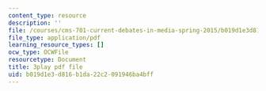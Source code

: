```yaml
---
content_type: resource
description: ''
file: /courses/cms-701-current-debates-in-media-spring-2015/b019d1e3d816b1da22c2091946ba4bff_V5lJj6VAKmg.pdf
file_type: application/pdf
learning_resource_types: []
ocw_type: OCWFile
resourcetype: Document
title: 3play pdf file
uid: b019d1e3-d816-b1da-22c2-091946ba4bff
---
```

